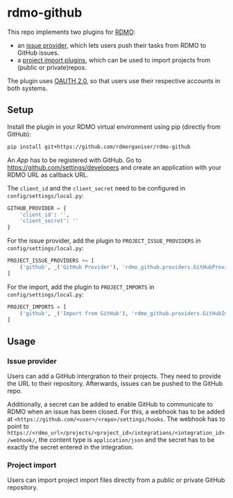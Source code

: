 rdmo-github
===========

This repo implements two plugins for [RDMO](https://github.com/rdmorganiser/rdmo):

* an [issue provider](https://rdmo.readthedocs.io/en/latest/plugins/index.html#issue-providers), which lets users push their tasks from RDMO to GitHub issues.
* a [project import plugins](https://rdmo.readthedocs.io/en/latest/plugins/index.html#project-import-plugins), which can be used to import projects from (public or private)repos.

The plugin uses [OAUTH 2.0](https://oauth.net/2/), so that users use their respective accounts in both systems.


Setup
-----

Install the plugin in your RDMO virtual environment using pip (directly from GitHub):

```bash
pip install git+https://github.com/rdmorganiser/rdmo-github
```

An *App* has to be registered with GitHub. Go to https://github.com/settings/developers and create an application with your RDMO URL as callback URL.

The `client_id` and the `client_secret` need to be configured in `config/settings/local.py`:

```python
GITHUB_PROVIDER = {
    'client_id': '',
    'client_secret': ''
}
```

For the issue provider, add the plugin to `PROJECT_ISSUE_PROVIDERS` in `config/settings/local.py`:

```python
PROJECT_ISSUE_PROVIDERS += [
    ('github', _('GitHub Provider'), 'rdmo_github.providers.GitHubProvider'),
]
```

For the import, add the plugin to `PROJECT_IMPORTS` in `config/settings/local.py`:

```python
PROJECT_IMPORTS = [
    ('github', _('Import from GitHub'), 'rdmo_github.providers.GitHubImport'),
]
```


Usage
-----

### Issue provider

Users can add a GitHub intergration to their projects. They need to provide the URL to their repository.  Afterwards, issues can be pushed to the GitHub repo.

Additionally, a secret can be added to enable GitHub to communicate to RDMO when an issue has been closed. For this, a webhook has to be added at `<https://github.com/<user>/<repo>/settings/hooks`. The webhook has to point to `https://<rdmo_url>/projects/<project_id>/integrations/<integration_id>/webhook/`, the content type is `application/json` and the secret has to be exactly the secret entered in the integration.

### Project import

Users can import project import files directly from a public or private GitHub repository.
